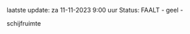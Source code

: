 laatste update: 
za 11-11-2023  9:00   uur 
Status: FAALT - geel - 
<div class="service Y">schijfruimte</div>